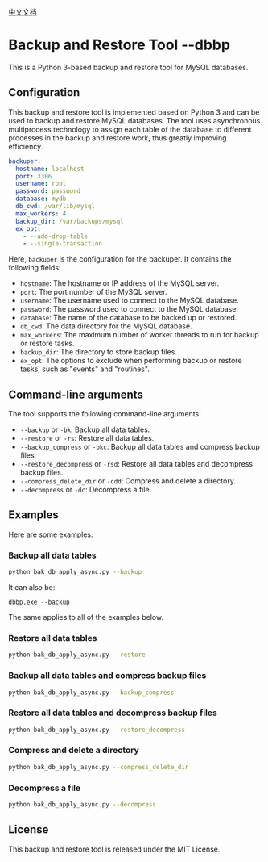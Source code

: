 [中文文档](https://github.com/Franciz008/dbbp/blob/main/%E4%B8%AD%E6%96%87ReadMe.md)

# Backup and Restore Tool --dbbp

This is a Python 3-based backup and restore tool for MySQL databases.

## Configuration

This backup and restore tool is implemented based on Python 3 and can be used to backup and restore MySQL databases. The
tool uses asynchronous multiprocess technology to assign each table of the database to different processes in the backup
and restore work, thus greatly improving efficiency.

```yaml
backuper:
  hostname: localhost
  port: 3306
  username: root
  password: password
  database: mydb
  db_cwd: /var/lib/mysql
  max_workers: 4
  backup_dir: /var/backups/mysql
  ex_opt:
    - --add-drop-table
    - --single-transaction
```

Here, `backuper` is the configuration for the backuper. It contains the following fields:

* `hostname`: The hostname or IP address of the MySQL server.
* `port`: The port number of the MySQL server.
* `username`: The username used to connect to the MySQL database.
* `password`: The password used to connect to the MySQL database.
* `database`: The name of the database to be backed up or restored.
* `db_cwd`: The data directory for the MySQL database.
* `max_workers`: The maximum number of worker threads to run for backup or restore tasks.
* `backup_dir`: The directory to store backup files.
* `ex_opt`: The options to exclude when performing backup or restore tasks, such as "events" and "routines".

## Command-line arguments

The tool supports the following command-line arguments:

* `--backup` or `-bk`: Backup all data tables.
* `--restore` or `-rs`: Restore all data tables.
* `--backup_compress` or `-bkc`: Backup all data tables and compress backup files.
* `--restore_decompress` or `-rsd`: Restore all data tables and decompress backup files.
* `--compress_delete_dir` or `-cdd`: Compress and delete a directory.
* `--decompress` or `-dc`: Decompress a file.

## Examples

Here are some examples:

### Backup all data tables

```sh
python bak_db_apply_async.py --backup
```

It can also be:

```shell
dbbp.exe --backup
```

The same applies to all of the examples below.

### Restore all data tables

```sh
python bak_db_apply_async.py --restore
```

### Backup all data tables and compress backup files

```sh
python bak_db_apply_async.py --backup_compress
```

### Restore all data tables and decompress backup files

```sh
python bak_db_apply_async.py --restore_decompress
```

### Compress and delete a directory

```sh
python bak_db_apply_async.py --compress_delete_dir
```

### Decompress a file

```sh
python bak_db_apply_async.py --decompress
```

## License

This backup and restore tool is released under the MIT License.
